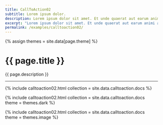 ```yaml
---
title: CallToAction02
subtitle: Lorem ipsum dolor.
description: Lorem ipsum dolor sit amet. Et unde quaerat aut earum animi aut explicabo saepe qui quibusdam accusamus ut velit asperiores vel natus temporibus. Qui sapiente saepe qui totam saepe est suscipit quia vel error provident cum omnis eius aut galisum rem nulla dolor? Qui internos voluptas est nulla odit est temporibus expedita eos quidem cumque. Ea voluptates eligendi quo rerum libero et molestiae harum vel fugit magni et cupiditate optio At quia consequuntur ut exercitationem laboriosam. Cum blanditiis voluptatibus At amet sunt At quia deleniti id quibusdam neque ut odio placeat.
excerpt: "Lorem ipsum dolor sit amet. Et unde quaerat aut earum animi aut explicabo saepe qui quibusdam accusamus ut velit asperiores vel natus temporibus."
permalink: /examples/calltoaction02/
---
```

{% assign themes = site.data[page.theme] %}

<h1>{{ page.title }}</h1>
<p class = "text-justify">{{ page.description }}</p>
<hr/>

{% include calltoaction02.html  collection = site.data.calltoaction.docs %}


{% include calltoaction02.html  collection = site.data.calltoaction.docs  
                                theme = themes.dark %}

{% include calltoaction02.html  collection = site.data.calltoaction.docs  
                                theme = themes.image %}
